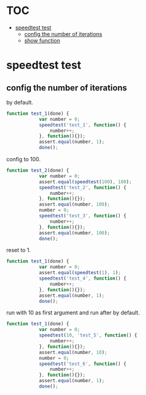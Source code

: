 # TOC
   - [speedtest test](#speedtest-test)
     - [config the number of iterations](#speedtest-test-config-the-number-of-iterations)
     - [show function](#speedtest-test-show-function)
<a name=""></a>
 
<a name="speedtest-test"></a>
# speedtest test
<a name="speedtest-test-config-the-number-of-iterations"></a>
## config the number of iterations
by default.

```js
function test_1(done) {
			var number = 0;
			speedtest('test_1', function() {
				number++;
			}, function(){});
			assert.equal(number, 1);
			done();
```

config to 100.

```js
function test_2(done) {
			var number = 0;
			assert.equal(speedtest(100), 100);
			speedtest('test_2', function() {
				number++;
			}, function(){});
			assert.equal(number, 100);
			number = 0;
			speedtest('test_3', function() {
				number++;
			}, function(){});
			assert.equal(number, 100);
			done();
```

reset to 1.

```js
function test_1(done) {
			var number = 0;
			assert.equal(speedtest(1), 1);
			speedtest('test_4', function() {
				number++;
			}, function(){});
			assert.equal(number, 1);
			done();
```

run with 10 as first argument and run after by default.

```js
function test_1(done) {
			var number = 0;
			speedtest(10, 'test_5', function() {
				number++;
			}, function(){});
			assert.equal(number, 10);
			number = 0;
			speedtest('test_6', function() {
				number++;
			}, function(){});
			assert.equal(number, 1);
			done();
```

